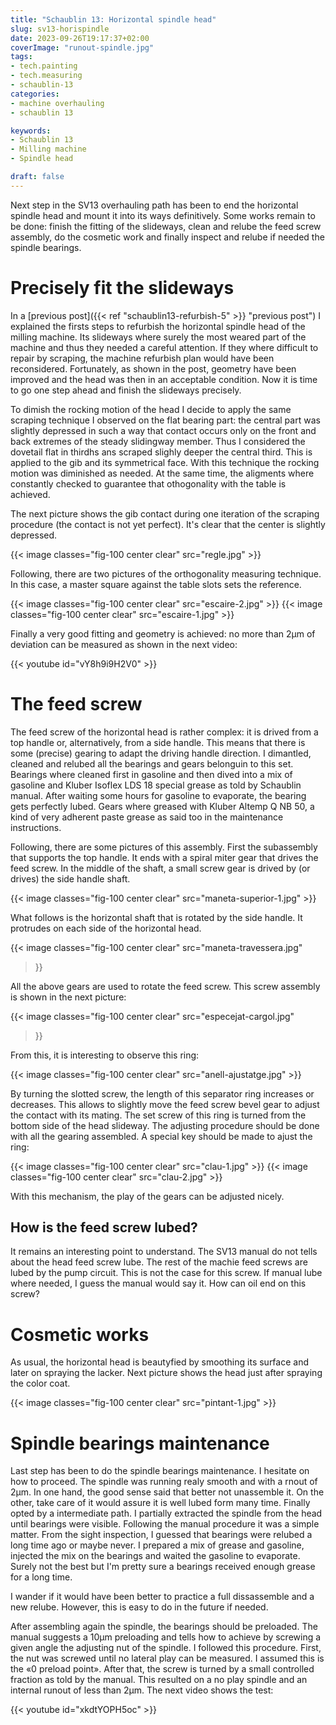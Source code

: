 ```yaml
---
title: "Schaublin 13: Horizontal spindle head"
slug: sv13-horispindle
date: 2023-09-26T19:17:37+02:00
coverImage: "runout-spindle.jpg"
tags:
- tech.painting
- tech.measuring
- schaublin-13
categories:
- machine overhauling
- schaublin 13

keywords:
- Schaublin 13
- Milling machine
- Spindle head

draft: false
---
```


Next step in the SV13 overhauling path has been to end the horizontal
spindle head and mount it into its ways definitively. Some works
remain to be done: finish the fitting of the slideways, clean and
relube the feed screw assembly, do the cosmetic work and finally
inspect and relube if needed the spindle bearings.

<!--more-->

# Precisely fit the slideways

In a [previous post]({{< ref "schaublin13-refurbish-5" >}} "previous
post") I explained the firsts steps to refurbish the horizontal spindle
head of the milling machine. Its slideways where surely the most
weared part of the machine and thus they needed a careful
attention. If they where difficult to repair by scraping, the machine
refurbish plan would have been reconsidered. Fortunately, as shown in
the post, geometry have been improved and the head was then in an
acceptable condition. Now it is time to go one step ahead and finish
the slideways precisely.

To dimish the rocking motion of the head I decide to apply the same
scraping technique I observed on the flat bearing part: the central
part was slightly depressed in such a way that contact occurs only on
the front and back extremes of the steady slidingway member. Thus I
considered the dovetail flat in thirdhs ans scraped slighly deeper the
central third. This is applied to the gib and its symmetrical
face. With this technique the rocking motion was diminished as
needed. At the same time, the aligments where constantly checked to
guarantee that othogonality with the table is achieved.

The next picture shows the gib contact during one iteration of the
scraping procedure (the contact is not yet perfect). It's clear that
the center is slightly depressed.

{{< image classes="fig-100 center clear" src="regle.jpg" >}}

Following, there are two pictures of the orthogonality measuring
technique. In this case, a master square against the table slots sets
the reference.

{{< image classes="fig-100 center clear" src="escaire-2.jpg" >}}
{{< image classes="fig-100 center clear" src="escaire-1.jpg" >}}

Finally a very good fitting and geometry is achieved: no more than 2µm
of deviation can be measured as shown in the next video:

{{< youtube id="vY8h9i9H2V0" >}}

# The feed screw

The feed screw of the horizontal head is rather complex: it is drived
from a top handle or, alternatively, from a side handle. This means
that there is some (precise) gearing to adapt the driving handle
direction. I dimantled, cleaned and relubed all the bearings and gears
belonguin to this set. Bearings where cleaned first in gasoline and
then dived into a mix of gasoline and Kluber Isoflex LDS 18 special
grease as told by Schaublin manual. After waiting some hours for
gasoline to evaporate, the bearing gets perfectly lubed. Gears where
greased with Kluber Altemp Q NB 50, a kind of very adherent paste
grease as said too in the maintenance instructions.

Following, there are some pictures of this assembly. First the
subassembly that supports the top handle. It ends with a spiral miter
gear that drives the feed screw. In the middle of the shaft, a small
screw gear is drived by (or drives) the side handle shaft.

{{< image classes="fig-100 center clear" src="maneta-superior-1.jpg" >}}

What follows is the horizontal shaft that is rotated by the side
handle. It protrudes on each side of the horizontal head.

{{< image classes="fig-100 center clear" src="maneta-travessera.jpg"
>}}

All the above gears are used to rotate the feed screw. This screw
assembly is shown in the next picture:

{{< image classes="fig-100 center clear" src="especejat-cargol.jpg"
>}}

From this, it is interesting to observe this ring:

{{< image classes="fig-100 center clear" src="anell-ajustatge.jpg" >}}

By turning the slotted screw, the length of this separator ring
increases or decreases. This allows to slightly move the feed screw
bevel gear to adjust the contact with its mating. The set screw of
this ring is turned from the bottom side of the head slideway. The
adjusting procedure should be done with all the gearing assembled. A
special key should be made to ajust the ring:

{{< image classes="fig-100 center clear" src="clau-1.jpg" >}}
{{< image classes="fig-100 center clear" src="clau-2.jpg" >}}

With this mechanism, the play of the gears can be adjusted nicely.

## How is the feed screw lubed?

It remains an interesting point to understand. The SV13 manual do not
tells about the head feed screw lube. The rest of the machie feed
screws are lubed by the pump circuit. This is not the case for this
screw. If manual lube where needed, I guess the manual would say
it. How can oil end on this screw?


# Cosmetic works

As usual, the horizontal head is beautyfied by smoothing its surface
and later on spraying the lacker. Next picture shows the head just
after spraying the color coat.

{{< image classes="fig-100 center clear" src="pintant-1.jpg" >}}


# Spindle bearings maintenance

Last step has been to do the spindle bearings maintenance. I hesitate
on how to proceed. The spindle was running realy smooth and with a
rnout of 2µm. In one hand, the good sense said that better not
unassemble it. On the other, take care of it would assure it is well
lubed form many time. Finally opted by a intermediate path. I
partially extracted the spindle from the head until bearings were
visible. Following the manual procedure it was a simple matter. From
the sight inspection, I guessed that bearings were relubed a long time
ago or maybe never. I prepared a mix of grease and gasoline, injected
the mix on the bearings and waited the gasoline to evaporate. Surely
not the best but I'm pretty sure a bearings received enough grease for
a long time.

I wander if it would have been better to practice a full dissassemble
and a new relube. However, this is easy to do in the future if needed.

After assembling again the spindle, the bearings should be
preloaded. The manual suggests a 10µm preloading and tells how to
achieve by screwing a given angle the adjusting nut of the spindle.  I
followed this procedure. First, the nut was screwed until no lateral
play can be measured. I assumed this is the «0 preload point». After
that, the screw is turned by a small controlled fraction as told by
the manual. This resulted on a no play spindle and an internal runout
of less than 2µm. The next video shows the test:

{{< youtube id="xkdtYOPH5oc" >}}



<!--
{{< image classes="fig-100 center clear" src="original.jpg" >}}

{{< youtube id="k38Vl8QqrZE" >}}
-->
